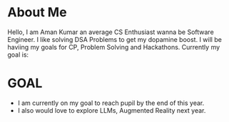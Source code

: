 About Me
===========

Hello, I am Aman Kumar an average CS Enthusiast wanna be Software Engineer. I like solving DSA Problems to get my dopamine boost. I will be haviing my goals for CP, Problem Solving and Hackathons. Currently my goal is:

# GOAL

- I am currently on my goal to reach pupil by the end of this year.
- I also would love to explore LLMs, Augmented Reality next year.
